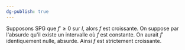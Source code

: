 ```yaml
---
dg-publish: true
---
```


Supposons SPG que $f'\geq 0$ sur $I$, alors $f$ est croissante. On suppose par l'absurde qu'il existe un intervalle où $f$ est constante. On aurait $f'$ identiquement nulle, absurde.
Ainsi $f$ est strictement croissante.